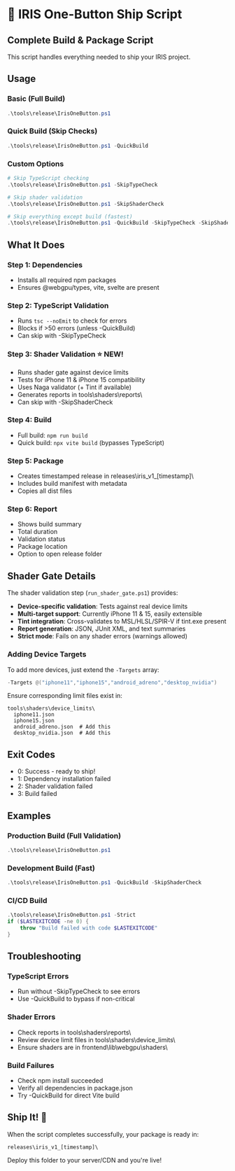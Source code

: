 # 🚀 IRIS One-Button Ship Script

## Complete Build & Package Script

This script handles everything needed to ship your IRIS project.

## Usage

### Basic (Full Build)
```powershell
.\tools\release\IrisOneButton.ps1
```

### Quick Build (Skip Checks)
```powershell
.\tools\release\IrisOneButton.ps1 -QuickBuild
```

### Custom Options
```powershell
# Skip TypeScript checking
.\tools\release\IrisOneButton.ps1 -SkipTypeCheck

# Skip shader validation
.\tools\release\IrisOneButton.ps1 -SkipShaderCheck

# Skip everything except build (fastest)
.\tools\release\IrisOneButton.ps1 -QuickBuild -SkipTypeCheck -SkipShaderCheck
```

## What It Does

### Step 1: Dependencies
- Installs all required npm packages
- Ensures @webgpu/types, vite, svelte are present

### Step 2: TypeScript Validation
- Runs `tsc --noEmit` to check for errors
- Blocks if >50 errors (unless -QuickBuild)
- Can skip with -SkipTypeCheck

### Step 3: Shader Validation ⭐ NEW!
- Runs shader gate against device limits
- Tests for iPhone 11 & iPhone 15 compatibility
- Uses Naga validator (+ Tint if available)
- Generates reports in tools\shaders\reports\
- Can skip with -SkipShaderCheck

### Step 4: Build
- Full build: `npm run build`
- Quick build: `npx vite build` (bypasses TypeScript)

### Step 5: Package
- Creates timestamped release in releases\iris_v1_[timestamp]\
- Includes build manifest with metadata
- Copies all dist files

### Step 6: Report
- Shows build summary
- Total duration
- Validation status
- Package location
- Option to open release folder

## Shader Gate Details

The shader validation step (`run_shader_gate.ps1`) provides:

- **Device-specific validation**: Tests against real device limits
- **Multi-target support**: Currently iPhone 11 & 15, easily extensible
- **Tint integration**: Cross-validates to MSL/HLSL/SPIR-V if tint.exe present
- **Report generation**: JSON, JUnit XML, and text summaries
- **Strict mode**: Fails on any shader errors (warnings allowed)

### Adding Device Targets

To add more devices, just extend the `-Targets` array:
```powershell
-Targets @("iphone11","iphone15","android_adreno","desktop_nvidia")
```

Ensure corresponding limit files exist in:
```
tools\shaders\device_limits\
  iphone11.json
  iphone15.json
  android_adreno.json  # Add this
  desktop_nvidia.json  # Add this
```

## Exit Codes

- 0: Success - ready to ship!
- 1: Dependency installation failed
- 2: Shader validation failed
- 3: Build failed

## Examples

### Production Build (Full Validation)
```powershell
.\tools\release\IrisOneButton.ps1
```

### Development Build (Fast)
```powershell
.\tools\release\IrisOneButton.ps1 -QuickBuild -SkipShaderCheck
```

### CI/CD Build
```powershell
.\tools\release\IrisOneButton.ps1 -Strict
if ($LASTEXITCODE -ne 0) { 
    throw "Build failed with code $LASTEXITCODE" 
}
```

## Troubleshooting

### TypeScript Errors
- Run without -SkipTypeCheck to see errors
- Use -QuickBuild to bypass if non-critical

### Shader Errors
- Check reports in tools\shaders\reports\
- Review device limit files in tools\shaders\device_limits\
- Ensure shaders are in frontend\lib\webgpu\shaders\

### Build Failures
- Check npm install succeeded
- Verify all dependencies in package.json
- Try -QuickBuild for direct Vite build

## Ship It! 🚀

When the script completes successfully, your package is ready in:
```
releases\iris_v1_[timestamp]\
```

Deploy this folder to your server/CDN and you're live!
